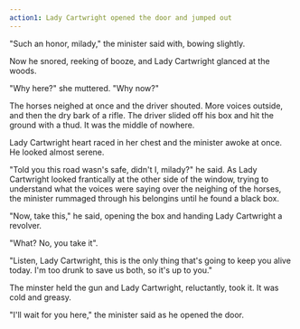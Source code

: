```yaml
---
action1: Lady Cartwright opened the door and jumped out
---
```


"Such an honor, milady," the minister said with, bowing slightly.

Now he snored, reeking of booze, and Lady Cartwright glanced at the woods.

"Why here?" she muttered. "Why now?"

The horses neighed at once and the driver shouted. More voices outside, and then the dry bark of a rifle. The driver slided off his box and hit the ground with a thud. It was the middle of nowhere.

Lady Cartwright heart raced in her chest and the minister awoke at once. He looked almost serene.

"Told you this road wasn's safe, didn't I, milady?" he said. As Lady Cartwright looked frantically at the other side of the window, trying to understand what the voices were saying over the neighing of the horses, the minister rummaged through his belongins until he found a black box.

"Now, take this," he said, opening the box and handing Lady Cartwright a revolver.

"What? No, you take it".

"Listen, Lady Cartwright, this is the only thing that's going to keep you alive today. I'm too drunk to save us both, so it's up to you."

The minster held the gun and Lady Cartwright, reluctantly, took it. It was cold and greasy.

"I'll wait for you here," the minister said as he opened the door.
